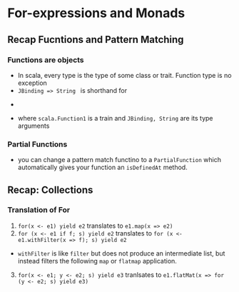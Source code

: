 # For-expressions and Monads

## Recap Fucntions and Pattern Matching

### Functions are objects

+ In scala, every type is the type of some class or trait. Function type is no exception
+ ```JBinding => String ```
is shorthand for
+ ```scala.Function1[JBinding, String]
+ where ```scala.Function1``` is a train and ```JBinding, String``` are its type arguments

### Partial Functions

+ you can change a pattern match functino to a ```PartialFunction``` which automatically gives your function an ```isDefinedAt``` method.

## Recap: Collections

### Translation of For

1. ```for(x <- e1) yield e2``` translates to ```e1.map(x => e2)```
2. ``` for (x <- e1 if f; s) yield e2 ``` translates to ```for (x <- e1.withFilter(x => f); s) yield e2```
  + ```withFilter``` is like ```filter``` but does not produce an intermediate list, but instead filters the following ```map``` or ```flatmap``` application.
3. ```for(x <- e1; y <- e2; s) yield e3``` tranlsates to ```e1.flatMat(x => for (y <- e2; s) yield e3)```
